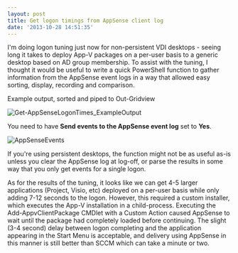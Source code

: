 ```yaml
---
layout: post
title: Get logon timings from AppSense client log
date: '2013-10-28 14:51:35'
---
```



I'm doing logon tuning just now for non-persistent VDI desktops  - seeing long it takes to deploy App-V packages on a per-user basis to a generic desktop based on AD group membership. To assist with the tuning, I thought it would be useful to write a quick PowerShell function to gather information from the AppSense event logs in a way that allowed easy sorting, display, recording and comparison.

<script src="https://gist.github.com/GuruAnt/7197673.js"></script>

Example output, sorted and piped to Out-Gridview

![Get-AppSenseLogonTimes_ExampleOutput](/content/images/2016/01/Get-AppSenseLogonTimes_ExampleOutput.png)

You need to have **Send events to the AppSense event log** set to **Yes**.

![AppSenseEvents](/content/images/2016/01/AppSenseEvents.png)

If you're using persistent desktops, the function might not be as useful as-is unless you clear the AppSense log at log-off, or parse the results in some way that you only get events for a single logon.

As for the results of the tuning, it looks like we can get 4-5 larger applications (Project, Visio, etc) deployed on a per-user basis while only adding 7-12 seconds to the logon. However, this required a custom installer, which executes the App-V installation in a child-process. Executing the Add-AppvClientPackage CMDlet with a Custom Action caused AppSense to wait until the package had completely loaded before continuing. The slight (3-4 second) delay between logon completing and the application appearing in the Start Menu is acceptable, and delivery using AppSense in this manner is still better than SCCM which can take a minute or two.


